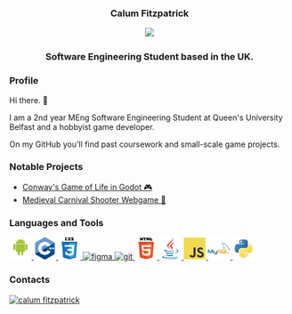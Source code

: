 <div align="center">
  <h3>Calum Fitzpatrick</h3>
  <img src=https://github.com/user-attachments/assets/0441c0db-acb4-4c9c-acc6-274d34406265 width=140></img>
  <h3>Software Engineering Student based in the UK.</h3>
</div>

<h3 align="left">Profile</h3>
<p align="left">Hi there. 👋</p>
<p>I am a 2nd year MEng Software Engineering Student at Queen's University Belfast and a hobbyist game developer.</p>
<p>On my GitHub you'll find past coursework and small-scale game projects.</p>

<h3 align="left">Notable Projects</h3>
<ul>
  <li><a href="https://github.com/cfitzpatrick617/mini-game-of-life" target="_blank">Conway's Game of Life in Godot 🎮</a></li>
  <li><a href="https://github.com/cfitzpatrick617/mini-game-of-life" target="_blank">Medieval Carnival Shooter Webgame 🎯</a></li>
</ul>

<h3 align="left">Languages and Tools</h3>
<p align="left"> <a href="https://developer.android.com" target="_blank" rel="noreferrer"> <img src="https://raw.githubusercontent.com/devicons/devicon/master/icons/android/android-original-wordmark.svg" alt="android" width="40" height="40"/> </a> <a href="https://www.w3schools.com/cpp/" target="_blank" rel="noreferrer"> <img src="https://raw.githubusercontent.com/devicons/devicon/master/icons/cplusplus/cplusplus-original.svg" alt="cplusplus" width="40" height="40"/> </a> <a href="https://www.w3schools.com/css/" target="_blank" rel="noreferrer"> <img src="https://raw.githubusercontent.com/devicons/devicon/master/icons/css3/css3-original-wordmark.svg" alt="css3" width="40" height="40"/> </a> <a href="https://www.figma.com/" target="_blank" rel="noreferrer"> <img src="https://www.vectorlogo.zone/logos/figma/figma-icon.svg" alt="figma" width="40" height="40"/> </a> <a href="https://git-scm.com/" target="_blank" rel="noreferrer"> <img src="https://www.vectorlogo.zone/logos/git-scm/git-scm-icon.svg" alt="git" width="40" height="40"/> </a> <a href="https://www.w3.org/html/" target="_blank" rel="noreferrer"> <img src="https://raw.githubusercontent.com/devicons/devicon/master/icons/html5/html5-original-wordmark.svg" alt="html5" width="40" height="40"/> </a> <a href="https://www.java.com" target="_blank" rel="noreferrer"> <img src="https://raw.githubusercontent.com/devicons/devicon/master/icons/java/java-original.svg" alt="java" width="40" height="40"/> </a> <a href="https://developer.mozilla.org/en-US/docs/Web/JavaScript" target="_blank" rel="noreferrer"> <img src="https://raw.githubusercontent.com/devicons/devicon/master/icons/javascript/javascript-original.svg" alt="javascript" width="40" height="40"/> </a> <a href="https://www.mysql.com/" target="_blank" rel="noreferrer"> <img src="https://raw.githubusercontent.com/devicons/devicon/master/icons/mysql/mysql-original-wordmark.svg" alt="mysql" width="40" height="40"/> </a> <a href="https://www.python.org" target="_blank" rel="noreferrer"> <img src="https://raw.githubusercontent.com/devicons/devicon/master/icons/python/python-original.svg" alt="python" width="40" height="40"/> </a> </p>

<h3 align="left">Contacts</h3>
<p align="left">
<a href="https://linkedin.com/in/calum fitzpatrick" target="blank"><img align="center" src="https://raw.githubusercontent.com/rahuldkjain/github-profile-readme-generator/master/src/images/icons/Social/linked-in-alt.svg" alt="calum fitzpatrick" height="30" width="40" /></a>
</p>
